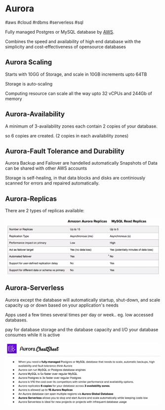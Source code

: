 # Aurora
#aws #cloud #rdbms #serverless #sql

Fully managed Postgres or MySQL database by [AWS](-=%20AWS%20=-/AWS.md).

Combines the speed and availability of high end database with the simplicity and cost-effectiveness of opensource databases

## Aurora Scaling
Starts with 10GG of Storage, and scale in 10GB increments upto 64TB

Storage is auto-scaling

Computing resource can scale all the way upto 32 vCPUs and 244Gb of memory


## Aurora-Availability

A minimum of 3-availability zones each contain 2 copies of your database.

so 6 copies are created. (2 copies in each availability zones)


## Aurora-Fault Tolerance and Durability
Aurora Backup and Failover are handelled automatically
Snapshots of Data can be shared with other AWS accounts

Storage is self-healing, in that data blocks and disks are continiously scanned for errors and repaired automatically.

## Aurora-Replicas

There are 2 types of replicas available:

![Pasted image 20220724011616](-=%20AWS%20=-/--%20Databases%20--/Pasted%20image%2020220724011616.png)



## Aurora-Serverless

Aurora except the database will automatically startup, shut-down, and scale capacity up or down based on your application's needs

Apps used a few times several times per day or week.. eg. low accessed databases.

pay for database storage and the database capacity and I/O your database consumes while it is active


![Pasted image 20220724011843](-=%20AWS%20=-/--%20Databases%20--/Pasted%20image%2020220724011843.png)

